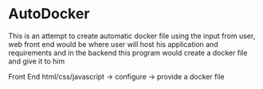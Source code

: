 # AutoDocker
This is an attempt to create automatic docker file using the input from user, web front end would be where user will host his application and requirements and in the backend this program would create a docker file and give it to him

Front End html/css/javascript -> configure -> provide a docker file
